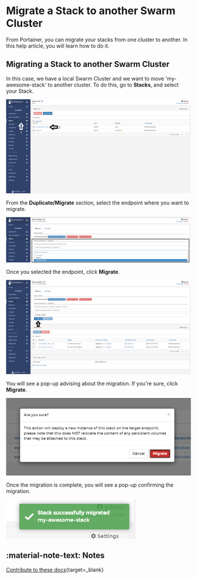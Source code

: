 # Migrate a Stack to another Swarm Cluster

From Portainer, you can migrate your stacks from one cluster to another. In this help article, you will learn how to do it. 

## Migrating a Stack to another Swarm Cluster

In this case, we have a local Swarm Cluster and we want to move 'my-awesome-stack' to another cluster. To do this, go to <b>Stacks</b>, and select your Stack.

![migrate](assets/migrate-1.png)

From the <b>Duplicate/Migrate</b> section, select the endpoint where you want to migrate.

![migrate](assets/migrate-2.png)

Once you selected the endpoint, click <b>Migrate</b>.

![migrate](assets/migrate-3.png)

You will see a pop-up advising about the migration. If you're sure, click <b>Migrate</b>.

![migrate](assets/migrate-4.png)

Once the migration is complete, you will see a pop-up confirming the migration.

![migrate](assets/migrate-5.png)

## :material-note-text: Notes

[Contribute to these docs](https://github.com/portainer/portainer-docs/blob/master/contributing.md){target=_blank}